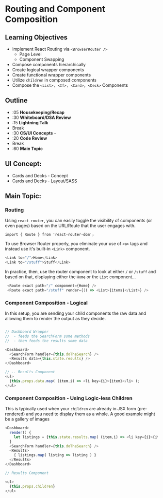 # Routing and Component Composition

## Learning Objectives

* Implement React Routing via `<BrowserRouter />`
  * Page Level
  * Component Swapping
* Compose components hierarchically
* Create logical wrapper components
* Create functional wrapper components
* Utilize `children` in composed components
* Compose the `<List>, <If>, <Card>, <Deck>` Components

## Outline
* :05 **Housekeeping/Recap**
* :30 **Whiteboard/DSA Review**
* :15 **Lightning Talk**
* Break
* :30 **CS/UI Concepts** -
* :20 **Code Review**
* Break
* :60 **Main Topic**


## UI Concept:
* Cards and Decks - Concept
* Cards and Decks - Layout/SASS

## Main Topic:

### Routing

Using `react-router`, you can easily toggle the visibility of components (or even pages) based on the URL/Route that the user engages with.

`import { Route } from 'react-router-dom';`

To use Browser Router properly, you eliminate your use of `<a>` tags and instead use it's built-in `<Link>` component.

```javascript
<Link to="/">Home</Link>
<Link to="/stuff">Stuff</Link>
```

In practice, then, use the router component to look at either `/` or `/stuff` and based on that, displaying either the `Home` or the `List` component...

```javascript
 <Route exact path="/" component={Home} />
 <Route exact path="/stuff" render={() => <List>{items}</List>} />
```


### Component Composition - Logical

In this setup, you are sending your child components the raw data and allowing them to render the output as they decide.

```javascript

// Dashboard Wrapper
//  - feeds the SearchForm some methods
//  - then feeds the results some data

<Dashboard>
  <SearchForm handler={this.doTheSearch} />
  <Results data={this.state.results} />
</Dashboard>

// .. Results Component
<ul>
  {this.props.data.map( (item,i) => <li key={i}>{item}</li> );
</ul>

```

### Component Composition - Using Logic-less Children

This is typically used when your `children` are already in JSX form (pre-rendered) and you need to display them as a whole.  A good example might be a gallery of images

```javascript
<Dashboard>
  render() {
    let listings = {this.state.results.map( (item,i) => <li key={i}>{item}</li> );
  }
  <SearchForm handler={this.doTheSearch} />
  <Results>
    { listings.map( listing => listing ) }
  </Results>
</Dashboard>

// Results Component

<ul>
  {this.props.children}
</ul>

```
